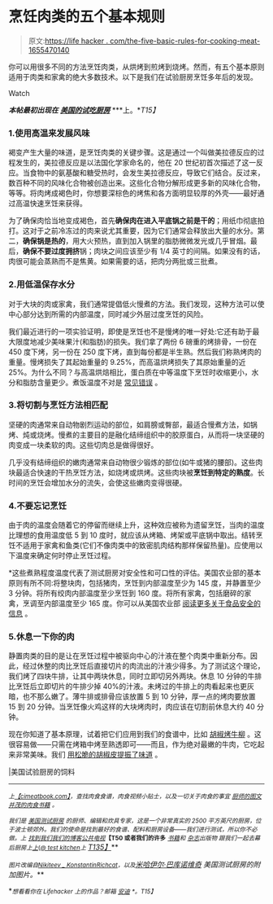 # 烹饪肉类的五个基本规则

> 原文:[https://life hacker . com/the-five-basic-rules-for-cooking-meat-1655470140](https://lifehacker.com/the-five-basic-rules-for-cooking-meat-1655470140)

你可以用很多不同的方法烹饪肉类，从烘烤到煎烤到烧烤。然而，有五个基本原则适用于肉类和家禽的绝大多数技术。以下是我们在试验厨房烹饪多年后的发现。

Watch

***本帖最初出现在*** [***美国的试吃厨房***](http://www.americastestkitchenfeed.com/meat-blog/2014/10/the-five-basic-rules-for-cooking-meat/) ***上。**T15】*

### 1.使用高温来发展风味

褐变产生大量的味道，是烹饪肉类的关键步骤。这是通过一个叫做美拉德反应的过程发生的，美拉德反应是以法国化学家命名的，他在 20 世纪初首次描述了这一反应。当食物中的氨基酸和糖受热时，会发生美拉德反应，导致它们结合。反过来，数百种不同的风味化合物被创造出来。这些化合物分解形成更多新的风味化合物，等等。将肉烤成褐色时，你想要深棕色的烤焦和各方面明显较厚的外壳——最好通过高温快速烹饪来获得。

为了确保肉恰当地变成褐色，首先**确保肉在进入平底锅之前是干的**；用纸巾彻底拍打。这对于之前冷冻过的肉来说尤其重要，因为它们通常会释放出大量的水分。第二，**确保锅是热的**，用大火预热，直到加入锅里的脂肪微微发光或几乎冒烟。最后，**确保不要过度拥挤**锅；肉块之间应该至少有 1/4 英寸的间隔。如果没有的话，肉很可能会蒸熟而不是焦黄。如果需要的话，把肉分两批或三批煮。

### 2.用低温保存水分

对于大块的肉或家禽，我们通常提倡低火慢煮的方法。我们发现，这种方法可以使中心部分达到所需的内部温度，同时减少外层过度烹饪的风险。

我们最近进行的一项实验证明，即使是烹饪也不是慢烤的唯一好处:它还有助于最大限度地减少美味果汁(和脂肪)的损失。我们拿了两份 6 磅重的烤排骨，一份在 450 度下烤，另一份在 250 度下烤，直到每份都是半生熟。然后我们称熟烤肉的重量。慢烤损失了其起始重量的 9.25%，而高温烘烤损失了其原始重量的近 25%。为什么不同？与高温烘焙相比，蛋白质在中等温度下烹饪时收缩更小，水分和脂肪含量更少。煮饭温度不对是 [常见错误](https://lifehacker.com/5-cooking-mistakes-we-all-make-and-how-to-fix-them-5993429) 。

### 3.将切割与烹饪方法相匹配

坚硬的肉通常来自动物剧烈运动的部位，如肩膀或臀部，最适合慢煮方法，如锅烤、炖或烧烤。慢煮的主要目的是融化结缔组织中的胶原蛋白，从而将一块坚硬的肉变成一块柔软的肉。这些切肉总是做得很好。

几乎没有结缔组织的嫩肉通常来自动物很少锻炼的部位(如牛或猪的腰部)。这些肉块最适合快速的干热烹饪方法，如烧烤或烘烤。这些肉块被**烹饪到特定的熟度**。长时间的烹饪会增加水分的流失，会使这些嫩肉变得很硬。

### 4.不要忘记烹饪

由于肉的温度会随着它的停留而继续上升，这种效应被称为遗留烹饪，当肉的温度比理想的食用温度低 5 到 10 度时，就应该从烤箱、烤架或平底锅中取出。结转烹饪不适用于家禽和鱼类(它们不像肉类中的致密肌肉结构那样保留热量)。应使用以下温度来确定何时停止烹饪过程。

*这些煮熟程度温度代表了测试厨房对安全性和可口性的评估。美国农业部的基本原则有所不同:将整块肉，包括猪肉，烹饪到内部温度至少为 145 度，并静置至少 3 分钟。将所有绞肉内部温度至少烹饪到 160 度。将所有家禽，包括磨碎的家禽，烹调至内部温度至少 165 度。你可以从美国农业部 [阅读更多关于食品安全的信息](http://www.fsis.usda.gov/wps/portal/fsis/topics/food-safety-education/get-answers/food-safety-fact-sheets) 。

### 5.休息一下你的肉

静置肉类的目的是让在烹饪过程中被驱向中心的汁液在整个肉类中重新分布。因此，经过休整的肉比烹饪后直接切片的肉流出的汁液少得多。为了测试这个理论，我们烤了四块牛排，让其中两块休息，同时立即切另外两块。休息 10 分钟的牛排比烹饪后立即切片的牛排少掉 40%的汁液。未烤过的牛排上的肉看起来也更灰暗，也不那么嫩了。薄牛排或排骨应该放置 5 到 10 分钟，厚一点的烤肉要放置 15 到 20 分钟。当烹饪像火鸡这样的大块烤肉时，肉应该在切割前休息大约 40 分钟。

现在你知道了基本原理，试着把它们应用到我们的食谱中，比如 [胡椒烤牛柳](http://cimeatbook.com/recipes/pepper-crusted-beef-tenderloin-roast/) 。这很容易做——只需在烤箱中烤至熟透即可——而且，作为绝对最嫩的牛肉，它吃起来非常美味。我们 [用松脆的胡椒皮提振了味道](https://lifehacker.com/ten-simple-tips-to-make-food-taste-better-1649821924) 。

|美国试验厨房的饲料

* * *

<small>*上*</small>[<small>*【cimeatbook.com】*</small>](http://cimeatbook.com/)<small>*，查找肉食食谱，肉食视频小贴士，以及一切关于肉食的事宜*</small> [<small>*厨师的图文并茂的肉食书籍*</small>](http://amzn.to/1m0mXBr) <small>*。*</small>

<small>*我们是*</small> [<small>*美国测试厨房*</small>](http://www.americastestkitchen.com/) <small>*的厨师、编辑和炊具专家，这是一个非常真实的 2500 平方英尺的厨房，位于波士顿郊外。我们的使命是找到最好的食谱、配料和厨房设备——我们进行测试，所以你不必做。上*</small> [<small>*找到我们我们的博客*</small>](http://americastestkitchen.tumblr.com/)<small></small>*[<small>*公共*</small>](http://www.americastestkitchen.com/video/)<small></small>*[<small>*电视*</small>](http://www.cookscountrytv.com/)<small>**【T50 或者我们的许多**</small> [<small>*书籍*</small>](http://www.cooksillustrated.com/bookstore/)<small>*和*</small> [<small>*杂志*</small>](http://www.cooksillustrated.com/)<small></small>*<small>*出版物* 跟我们一起去幕后厨房上</small>[<small>*上*</small>](http://twitter.com/TestKitchen)<small>*(*</small>[<small>*@ test kitchen*</small>](http://twitter.com/TestKitchen)<small>*上*</small> [T135】](http://www.facebook.com/AmericasTestKitchen)***

**<small>*图片改编自*</small>[<small>*Nikiteev _ Konstantin*</small>](http://www.shutterstock.com/pic.mhtml?id=176361857&src=id)<small></small>*[<small>*Richcat*</small>](http://www.shutterstock.com/pic.mhtml?id=144676208&src=id)<small>*，以及*</small>[*米哈伊尔·巴库诺维奇*](http://www.shutterstock.com/pic.mhtml?id=55567294&src=id) 美国测试厨房的附加图片。***

**<small>*想看看你在 Lifehacker 上的作品？邮箱*</small> [<small>*安迪*</small>](mailto:andy@lifehacker.com) <small>*。*T15】</small>**